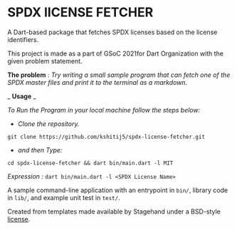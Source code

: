 # SPDX lICENSE FETCHER

A Dart-based package that fetches SPDX licenses based on the license identifiers.

This project is made as a part of GSoC 2021for Dart Organization with the given problem statement.

**The problem** : _Try writing a small sample program that can fetch one of the SPDX master files and print it to the terminal as a markdown._

_ **Usage** _

_To Run the Program in your local machine follow the steps below:_

- _Clone the repository._

`git clone https://github.com/kshitij5/spdx-license-fetcher.git`

- _and then Type:_

`cd spdx-license-fetcher && dart bin/main.dart -l MIT`

_Expression :_ `dart bin/main.dart -l <SPDX License Name>`

A sample command-line application with an entrypoint in `bin/`, library code
in `lib/`, and example unit test in `test/`.

Created from templates made available by Stagehand under a BSD-style
[license](https://github.com/dart-lang/stagehand/blob/master/LICENSE).
